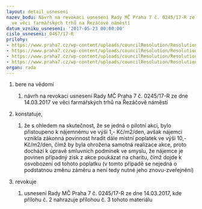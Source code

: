 ```yaml
---
layout: detail_usneseni
nazev_bodu: Návrh na revokaci usnesení Rady MČ Praha 7 č. 0245/17-R ze dne 14.03.2017
  ve věci farmářských trhů na Řezáčově náměstí
datum_vzniku_usneseni: '2017-05-23 00:00:00'
cislo_usneseni: 0467/17-R
prilohy:
- https://www.praha7.cz/wp-content/uploads/councilResolution/Resolutions/29030/export/01_ArchetypRev~203654.docx
- https://www.praha7.cz/wp-content/uploads/councilResolution/Resolutions/29030/export/02_ArchetypRev~203653.pdf
- https://www.praha7.cz/wp-content/uploads/councilResolution/Resolutions/29030/export/03_ArchetypRev~203652.doc
- https://www.praha7.cz/wp-content/uploads/councilResolution/Resolutions/29030/export/export~296057.pdf
organ: rada
---
```

<ol id="urzList" class="urzList_view"><li id="" class="urzClass1"><span name="1">bere na vědomí</span><ol class="urzOlClass"><li style="text-align: left;" id="" class="urzClass2"><span><p>návrh na revokaci usnesení Rady MČ Praha 7 č. 0245/17-R ze dne 14.03.2017 ve věci farmářských trhů na Řezáčově náměstí</p></span></li></ol></li><li id="" class="urzClass1"><span name="50">konstatuje,</span><ol class="urzOlClass"><li style="text-align: left;" id="" class="urzClass2"><span><p>že s ohledem na skutečnost, že se jedná o pilotní akci, bylo přistoupeno k nájemnému ve výši 1,- Kč/m2/den, avšak nájemci vznikla zákonná povinnost hradit dále místní poplatek ve výši 10,- Kč/m2/den, čímž by byla ohrožena samotná realizace akce, proto dochází k úpravě smluvních podmínek ve smyslu, že nájemce je povinen případný zisk z akce poukázat na charitu, čímž dojde k osvobození od tohoto poplatku (v tomto případě se nejedná o podstatnou změnu záměru a není tedy nutné jeho znovu-zveřejnění)<br></p></span></li></ol></li><li id="" class="urzClass1"><span name="21">revokuje</span><ol id="" class="urzOlClass"><li style="text-align: left;" id="" class="urzClass2"><span><p>usnesení Rady MČ Praha 7 č. 0245/17-R ze dne 14.03.2017, kde přílohu č. 2 nahrazuje přílohou č. 3 tohoto materiálu<br></p></span></li></ol></li></ol>
